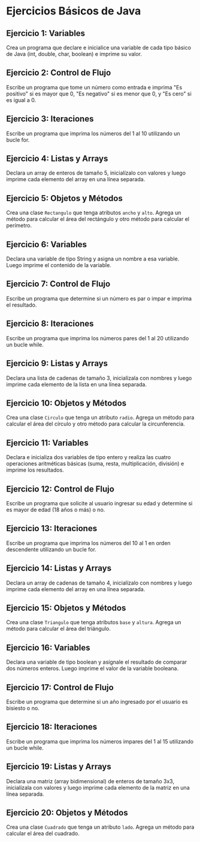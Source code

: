 # Ejercicios Básicos de Java

## Ejercicio 1: Variables
Crea un programa que declare e inicialice una variable de cada tipo básico de Java (int, double, char, boolean) e imprime su valor.

## Ejercicio 2: Control de Flujo
Escribe un programa que tome un número como entrada e imprima "Es positivo" si es mayor que 0, "Es negativo" si es menor que 0, y "Es cero" si es igual a 0.

## Ejercicio 3: Iteraciones
Escribe un programa que imprima los números del 1 al 10 utilizando un bucle for.

## Ejercicio 4: Listas y Arrays
Declara un array de enteros de tamaño 5, inicialízalo con valores y luego imprime cada elemento del array en una línea separada.

## Ejercicio 5: Objetos y Métodos
Crea una clase `Rectangulo` que tenga atributos `ancho` y `alto`. Agrega un método para calcular el área del rectángulo y otro método para calcular el perímetro.

## Ejercicio 6: Variables
Declara una variable de tipo String y asigna un nombre a esa variable. Luego imprime el contenido de la variable.

## Ejercicio 7: Control de Flujo
Escribe un programa que determine si un número es par o impar e imprima el resultado.

## Ejercicio 8: Iteraciones
Escribe un programa que imprima los números pares del 1 al 20 utilizando un bucle while.

## Ejercicio 9: Listas y Arrays
Declara una lista de cadenas de tamaño 3, inicialízala con nombres y luego imprime cada elemento de la lista en una línea separada.

## Ejercicio 10: Objetos y Métodos
Crea una clase `Circulo` que tenga un atributo `radio`. Agrega un método para calcular el área del círculo y otro método para calcular la circunferencia.

## Ejercicio 11: Variables
Declara e inicializa dos variables de tipo entero y realiza las cuatro operaciones aritméticas básicas (suma, resta, multiplicación, división) e imprime los resultados.

## Ejercicio 12: Control de Flujo
Escribe un programa que solicite al usuario ingresar su edad y determine si es mayor de edad (18 años o más) o no.

## Ejercicio 13: Iteraciones
Escribe un programa que imprima los números del 10 al 1 en orden descendente utilizando un bucle for.

## Ejercicio 14: Listas y Arrays
Declara un array de cadenas de tamaño 4, inicialízalo con nombres y luego imprime cada elemento del array en una línea separada.

## Ejercicio 15: Objetos y Métodos
Crea una clase `Triangulo` que tenga atributos `base` y `altura`. Agrega un método para calcular el área del triángulo.

## Ejercicio 16: Variables
Declara una variable de tipo boolean y asígnale el resultado de comparar dos números enteros. Luego imprime el valor de la variable booleana.

## Ejercicio 17: Control de Flujo
Escribe un programa que determine si un año ingresado por el usuario es bisiesto o no.

## Ejercicio 18: Iteraciones
Escribe un programa que imprima los números impares del 1 al 15 utilizando un bucle while.

## Ejercicio 19: Listas y Arrays
Declara una matriz (array bidimensional) de enteros de tamaño 3x3, inicialízala con valores y luego imprime cada elemento de la matriz en una línea separada.

## Ejercicio 20: Objetos y Métodos
Crea una clase `Cuadrado` que tenga un atributo `lado`. Agrega un método para calcular el área del cuadrado.

